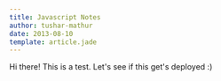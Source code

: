 ```yaml
---
title: Javascript Notes
author: tushar-mathur
date: 2013-08-10
template: article.jade
---
```


Hi there!
This is a test. Let's see if this get's deployed :)